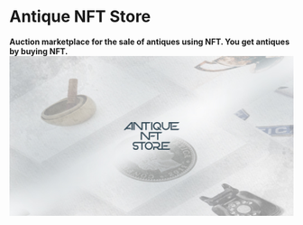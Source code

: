 # Antique NFT Store
__Auction marketplace for the sale of antiques using NFT. You get antiques by buying NFT.__
![](/profile/banner.jpeg)
